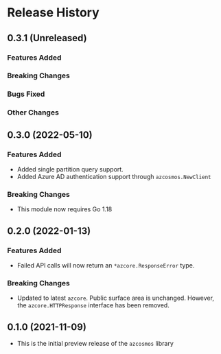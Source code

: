 # Release History

## 0.3.1 (Unreleased)

### Features Added

### Breaking Changes

### Bugs Fixed

### Other Changes

## 0.3.0 (2022-05-10)

### Features Added
* Added single partition query support.
* Added Azure AD authentication support through `azcosmos.NewClient`

### Breaking Changes
* This module now requires Go 1.18

## 0.2.0 (2022-01-13)

### Features Added
* Failed API calls will now return an `*azcore.ResponseError` type.

### Breaking Changes
* Updated to latest `azcore`. Public surface area is unchanged.  However, the `azcore.HTTPResponse` interface has been removed.

## 0.1.0 (2021-11-09)
* This is the initial preview release of the `azcosmos` library
